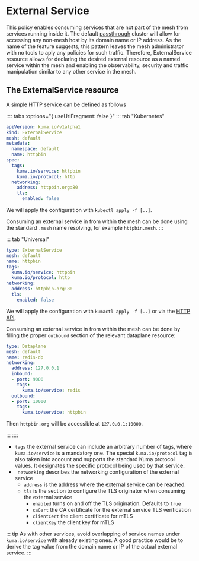 # External Service

This policy enables consuming services that are not part of the mesh from services running inside it. The default [passthrough](/docs/1.0.5/policies/mesh/#controlling-the-passthrough-mode) cluster will allow for accessing any non-mesh host by its domain name or IP address. As the name of the feature suggests, this pattern leaves the mesh administrator with no tools to aply any policies for such traffic. Therefore, ExternalService resource allows for declaring the desired external resource as a named service within the mesh and enabling the observability, security and traffic manipulation similar to any other service in the mesh.

## The ExternalService resource

A simple HTTP service can be defined as follows

:::: tabs :options="{ useUrlFragment: false }"
::: tab "Kubernetes"
```yaml
apiVersion: kuma.io/v1alpha1
kind: ExternalService
mesh: default
metadata:
  namespace: default
  name: httpbin
spec:
  tags:
    kuma.io/service: httpbin
    kuma.io/protocol: http
  networking:
    address: httpbin.org:80
    tls:
      enabled: false
```

We will apply the configuration with `kubectl apply -f [..]`.

Consuming an external service in from within the mesh can be done using the standard `.mesh` name resolving, for example `httpbin.mesh`. 
:::

::: tab "Universal"
```yaml
type: ExternalService
mesh: default
name: httpbin
tags:
  kuma.io/service: httpbin
  kuma.io/protocol: http
networking:
  address: httpbin.org:80
  tls:
    enabled: false
```

We will apply the configuration with `kumactl apply -f [..]` or via the [HTTP API](/docs/0.7.2/documentation/http-api).

Consuming an external service in from within the mesh can be done by filling the proper `outbound` section of the relevant dataplane resource:

```yaml
type: Dataplane
mesh: default
name: redis-dp
networking:
  address: 127.0.0.1
  inbound:
  - port: 9000
    tags:
      kuma.io/service: redis
  outbound:
  - port: 10000
    tags:
      kuma.io/service: httpbin
```

Then `httpbin.org` will be accessible at `127.0.0.1:10000`.

:::
:::: 

 * `tags` the external service can include an arbitrary number of tags, where `kuma.io/service` is a mandatory one. The special `kuma.io/protocol` tag is also taken into account and supports the standard Kuma protocol values. It designates the specific protocol being used by that service.
 * ` networking` describes the networking configuration of the external service 
   * `address` is the address where the external service can be reached.
   * `tls` is the section to configure the TLS originator when consuming the external service
     * `enabled` turns on and off the TLS origination. Defaults to `true`
     * `caCert` the CA certificate for the external service TLS verification
     * `clientCert` the client certificate for mTLS
     * `clientKey` the client key for mTLS
 
::: tip
As with other services, avoid overlapping of service names under `kuma.io/service` with already existing ones. A good practice would be to derive the tag value from the domain name or IP of the actual external service.
:::

